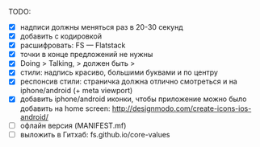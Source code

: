 TODO:

* [x] надписи должны меняться раз в 20-30 секунд
* [x] добавить <meta> с кодировкой
* [x] расшифровать: FS — Flatstack
* [x] точки в конце предложений не нужны
* [x] Doing > Talking, > должен быть &gt;
* [x] стили: надпись красиво, большими буквами и по центру
* [x] респонсив стили: страничка должна отлично смотреться и на iphone/android (+ meta viewport)
* [x] добавить iphone/android иконки, чтобы приложение можно было добавить на home screen:
      http://designmodo.com/create-icons-ios-android/
* [ ] офлайн версия (MANIFEST.mf)
* [ ] выложить в Гитхаб: fs.github.io/core-values
